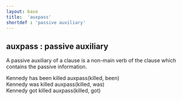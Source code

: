 ```yaml
---
layout: base
title:  'auxpass'
shortdef : 'passive auxiliary'
---
```



## auxpass : passive auxiliary
A passive auxiliary of a clause is a non-main verb of the clause which contains the passive information. 

<div class="sd-parse">
Kennedy has been killed
auxpass(killed, been)
</div>



<div class="sd-parse">
Kennedy was killed
auxpass(killed, was)
</div>



<div class="sd-parse">
Kennedy got killed
auxpass(killed, got)
</div>

 

